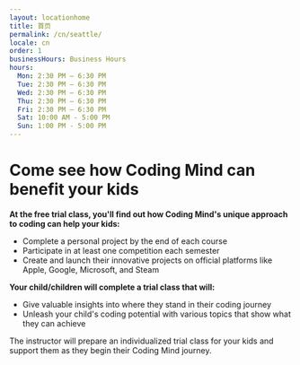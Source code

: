 ```yaml
---
layout: locationhome
title: 首页
permalink: /cn/seattle/
locale: cn
order: 1
businessHours: Business Hours
hours: 
  Mon: 2:30 PM – 6:30 PM
  Tue: 2:30 PM – 6:30 PM
  Wed: 2:30 PM – 6:30 PM
  Thu: 2:30 PM – 6:30 PM
  Fri: 2:30 PM – 6:30 PM
  Sat: 10:00 AM - 5:00 PM
  Sun: 1:00 PM - 5:00 PM
---
```


# Come see how Coding Mind can benefit your kids

**At the free trial class, you'll find out how Coding Mind's unique approach to coding can help your kids:**

- Complete a personal project by the end of each course
- Participate in at least one competition each semester
- Create and launch their innovative projects on official platforms like Apple, Google, Microsoft, and Steam

**Your child/children will complete a trial class that will:**

- Give valuable insights into where they stand in their coding journey
- Unleash your child's coding potential with various topics that show what they can achieve

The instructor will prepare an individualized trial class for your kids and support them as they begin their Coding Mind journey.

